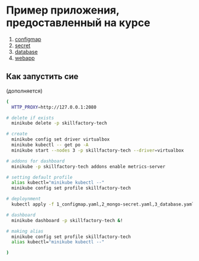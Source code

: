 # Пример приложения, предоставленный на курсе

1. [configmap](1_configmap.yaml)
2. [secret](2_mongo-secret.yaml)
3. [database](3_database.yaml)
4. [webapp](4_webapp.yaml)

## Как запустить сие

(дополняется)

```bash
(
  HTTP_PROXY=http://127.0.0.1:2080

# delete if exists
  minikube delete -p skillfactory-tech

# create
  minikube config set driver virtualbox
  minikube kubectl -- get po -A
  minikube start --nodes 3 -p skillfactory-tech --driver=virtualbox

# addons for dashboard
  minikube -p skillfactory-tech addons enable metrics-server

# setting default profile
  alias kubectl="minikube kubectl --"
  minikube config set profile skillfactory-tech

# deploynment
  kubectl apply -f 1_configmap.yaml,2_mongo-secret.yaml,3_database.yaml,4_webapp.yaml

# dashboard
  minikube dashboard -p skillfactory-tech &!

# making alias
  minikube config set profile skillfactory-tech
  alias kubectl="minikube kubectl --"

)
```
